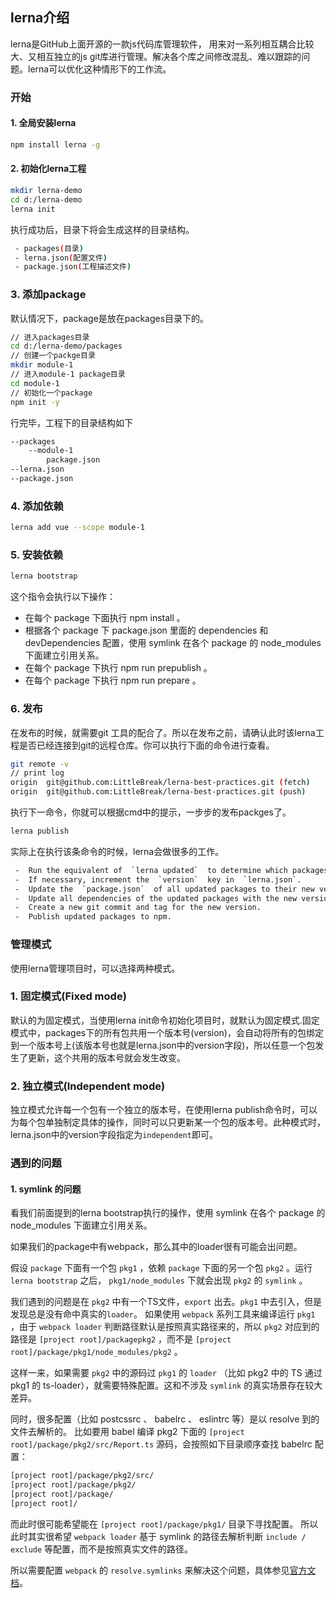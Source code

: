 
## lerna介绍

lerna是GitHub上面开源的一款js代码库管理软件， 用来对一系列相互耦合比较大、又相互独立的js git库进行管理。解决各个库之间修改混乱、难以跟踪的问题。lerna可以优化这种情形下的工作流。

### 开始

#### 1. 全局安装lerna

```bash
npm install lerna -g
```

#### 2. 初始化lerna工程

```bash
mkdir lerna-demo
cd d:/lerna-demo
lerna init
```

执行成功后，目录下将会生成这样的目录结构。

```bash
 - packages(目录)
 - lerna.json(配置文件)
 - package.json(工程描述文件)
```

### 3. 添加package

默认情况下，package是放在packages目录下的。

```bash
// 进入packages目录
cd d:/lerna-demo/packages
// 创建一个packge目录
mkdir module-1
// 进入module-1 package目录
cd module-1
// 初始化一个package
npm init -y
```

行完毕，工程下的目录结构如下

```bash
--packages
    --module-1
        package.json
--lerna.json
--package.json

```

### 4. 添加依赖

```bash
lerna add vue --scope module-1
```

### 5. 安装依赖

```bash
lerna bootstrap
```

这个指令会执行以下操作：

* 在每个 package 下面执行 npm install 。
* 根据各个 package 下 package.json 里面的 dependencies 和 devDependencies 配置，使用 symlink 在各个 package 的 node_modules 下面建立引用关系。
* 在每个 package 下执行 npm run prepublish 。
* 在每个 package 下执行 npm run prepare 。

### 6. 发布

在发布的时候，就需要git 工具的配合了。所以在发布之前，请确认此时该lerna工程是否已经连接到git的远程仓库。你可以执行下面的命令进行查看。

```bash
git remote -v
// print log
origin  git@github.com:LittleBreak/lerna-best-practices.git (fetch)
origin  git@github.com:LittleBreak/lerna-best-practices.git (push)
```

执行下一命令，你就可以根据cmd中的提示，一步步的发布packges了。

```bash
lerna publish
```

实际上在执行该条命令的时候，lerna会做很多的工作。

```bash
 -  Run the equivalent of  `lerna updated`  to determine which packages need to be published.
 -  If necessary, increment the  `version`  key in  `lerna.json`.
 -  Update the  `package.json`  of all updated packages to their new versions.
 -  Update all dependencies of the updated packages with the new versions, specified with a  [caret (^)](https://docs.npmjs.com/files/package.json#dependencies).
 -  Create a new git commit and tag for the new version.
 -  Publish updated packages to npm.
 ```

### 管理模式

使用lerna管理项目时，可以选择两种模式。

### 1. 固定模式(Fixed mode)

默认的为固定模式，当使用lerna init命令初始化项目时，就默认为固定模式.固定模式中，packages下的所有包共用一个版本号(version)，会自动将所有的包绑定到一个版本号上(该版本号也就是lerna.json中的version字段)，所以任意一个包发生了更新，这个共用的版本号就会发生改变。

### 2. 独立模式(Independent mode)

独立模式允许每一个包有一个独立的版本号，在使用lerna publish命令时，可以为每个包单独制定具体的操作，同时可以只更新某一个包的版本号。此种模式时，lerna.json中的version字段指定为`independent`即可。

### 遇到的问题

#### 1. symlink 的问题

看我们前面提到的lerna bootstrap执行的操作，使用 symlink 在各个 package 的 node_modules 下面建立引用关系。

如果我们的package中有webpack，那么其中的loader很有可能会出问题。

 假设 `package` 下面有一个包 `pkg1` ，依赖 `package` 下面的另一个包 `pkg2` 。运行 `lerna bootstrap` 之后， `pkg1/node_modules` 下就会出现 `pkg2` 的 `symlink` 。

我们遇到的问题是在 `pkg2` 中有一个TS文件，`export` 出去。`pkg1` 中去引入，但是发现总是没有命中真实的`loader`。
如果使用 `webpack` 系列工具来编译运行 `pkg1` ，由于 `webpack loader` 判断路径默认是按照真实路径来的，所以 `pkg2` 对应到的路径是 `[project root]/packagepkg2` ，而不是 `[project root]/package/pkg1/node_modules/pkg2` 。

这样一来，如果需要 `pkg2` 中的源码过 `pkg1` 的 `loader` （比如 pkg2 中的 TS 通过 pkg1 的 ts-loader），就需要特殊配置。这和不涉及 `symlink` 的真实场景存在较大差异。

同时，很多配置（比如 postcssrc 、 babelrc 、 eslintrc 等）是以 resolve 到的文件去解析的。
比如要用 babel 编译 pkg2 下面的 `[project root]/package/pkg2/src/Report.ts` 源码，会按照如下目录顺序查找 babelrc 配置：

```bash
[project root]/package/pkg2/src/
[project root]/package/pkg2/
[project root]/package/
[project root]/
```

而此时很可能希望能在 `[project root]/package/pkg1/` 目录下寻找配置。
所以此时其实很希望 `webpack loader` 基于 symlink 的路径去解析判断 `include / exclude` 等配置，而不是按照真实文件的路径。

所以需要配置 `webpack` 的 `resolve.symlinks` 来解决这个问题，具体参见[官方文档](https://webpack.js.org/configuration/resolve/#resolve-symlinks)。
